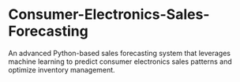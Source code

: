 # Consumer-Electronics-Sales-Forecasting
An advanced Python-based sales forecasting system that leverages machine learning to predict consumer electronics sales patterns and optimize inventory management.

